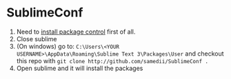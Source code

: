 # SublimeConf

1. Need to [install package control](https://packagecontrol.io/installation) first of all.
2. Close sublime
3. (On windows) go to: `C:\Users\<YOUR USERNAME>\AppData\Roaming\Sublime Text 3\Packages\User`
and checkout this repo with `git clone http://github.com/samedii/SublimeConf .`
4. Open sublime and it will install the packages
